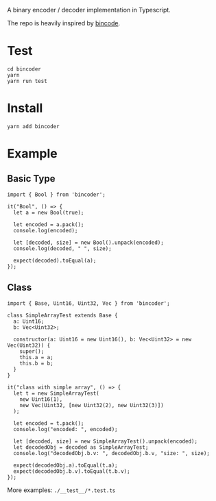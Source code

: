 A binary encoder / decoder implementation in Typescript.

The repo is heavily inspired by [bincode](https://github.com/bincode-org/bincode).

# Test
```
cd bincoder
yarn
yarn run test
```

# Install

```
yarn add bincoder
```

# Example
## Basic Type
```
import { Bool } from 'bincoder';

it("Bool", () => {
  let a = new Bool(true);

  let encoded = a.pack();
  console.log(encoded);

  let [decoded, size] = new Bool().unpack(encoded);
  console.log(decoded, " ", size);

  expect(decoded).toEqual(a);
});
```

## Class
```
import { Base, Uint16, Uint32, Vec } from 'bincoder';

class SimpleArrayTest extends Base {
  a: Uint16;
  b: Vec<Uint32>;

  constructor(a: Uint16 = new Uint16(), b: Vec<Uint32> = new Vec(Uint32)) {
    super();
    this.a = a;
    this.b = b;
  }
}

it("class with simple array", () => {
  let t = new SimpleArrayTest(
    new Uint16(1),
    new Vec(Uint32, [new Uint32(2), new Uint32(3)])
  );

  let encoded = t.pack();
  console.log("encoded: ", encoded);

  let [decoded, size] = new SimpleArrayTest().unpack(encoded);
  let decodedObj = decoded as SimpleArrayTest;
  console.log("decodedObj.b.v: ", decodedObj.b.v, "size: ", size);

  expect(decodedObj.a).toEqual(t.a);
  expect(decodedObj.b.v).toEqual(t.b.v);
});
```

More examples: `./__test__/*.test.ts`
